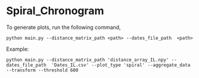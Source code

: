 # Spiral_Chronogram

To generate plots, run the following command,

`python main.py --distance_matrix_path <path> --dates_file_path  <path>` 

Example:

`python main.py --distance_matrix_path 'distance_array_IL.npy' --dates_file_path  'Dates_IL.csv' --plot_type 'spiral' --aggregate_data --transform --threshold 600` 
